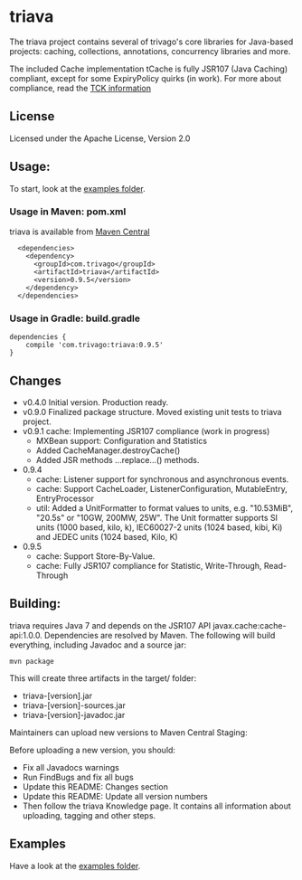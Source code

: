 # triava

The triava project contains several of trivago's core libraries for Java-based projects: caching, collections, annotations, concurrency libraries and more.

The included Cache implementation tCache is fully JSR107 (Java Caching) compliant, except for some ExpiryPolicy quirks (in work). For more about compliance, read the [TCK information](./tck/README.md) 

## License
Licensed under the Apache License, Version 2.0

## Usage:
To start, look at the [examples folder](./src/examples/java/com/trivago/examples).

### Usage in Maven: pom.xml
triava is available from [Maven Central](http://search.maven.org/#search|ga|1|a%3A%22triava%22)

```
  <dependencies>
    <dependency>
      <groupId>com.trivago</groupId>
      <artifactId>triava</artifactId>
      <version>0.9.5</version>
    </dependency>
  </dependencies>
```


### Usage in Gradle: build.gradle
```
dependencies {
	compile 'com.trivago:triava:0.9.5'
}
```

## Changes ##
- v0.4.0 Initial version. Production ready.
- v0.9.0 Finalized package structure. Moved existing unit tests to triava project.
- v0.9.1 cache: Implementing JSR107 compliance (work in progress)
    - MXBean support: Configuration and Statistics
    - Added CacheManager.destroyCache()
    - Added JSR methods ...replace...() methods.
- 0.9.4
    - cache: Listener support for synchronous and asynchronous events.
    - cache: Support CacheLoader, ListenerConfiguration, MutableEntry, EntryProcessor
    - util:  Added a UnitFormatter to format values to units, e.g. "10.53MiB", "20.5s" or "10GW, 200MW, 25W". The Unit formatter
             supports SI units (1000 based, kilo, k), IEC60027-2 units (1024 based, kibi, Ki) and JEDEC units (1024 based, Kilo, K)
- 0.9.5
    - cache: Support Store-By-Value.
    - cache: Fully JSR107 compliance for Statistic, Write-Through, Read-Through


## Building:
triava requires Java 7 and depends on the JSR107 API javax.cache:cache-api:1.0.0. Dependencies are resolved by Maven. The following will build everything, including Javadoc and a source jar:

`mvn package`

This will create three artifacts in the target/ folder:

- triava-[version].jar
- triava-[version]-sources.jar
- triava-[version]-javadoc.jar

 
Maintainers can upload new versions to Maven Central Staging:

Before uploading a new version, you should:
 - Fix all Javadocs warnings
 - Run FindBugs and fix all bugs
 - Update this README: Changes section
 - Update this README: Update all version numbers
 - Then follow the triava Knowledge page. It contains all information about uploading, tagging and other steps.

   

## Examples
Have a look at the [examples folder](./src/examples/java/com/trivago/examples).
